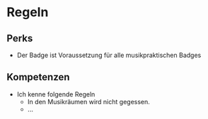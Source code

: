 # Regeln

## Perks

- Der Badge ist Voraussetzung für alle musikpraktischen Badges

## Kompetenzen

- Ich kenne folgende Regeln
    - In den Musikräumen wird nicht gegessen.
    - ...

&nbsp;